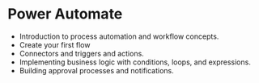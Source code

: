 # Power Automate 

   - Introduction to process automation and workflow concepts.
   - Create your first flow
   - Connectors and triggers and actions.
   - Implementing business logic with conditions, loops, and expressions.
   - Building approval processes and notifications.
     
